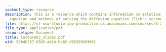 ```yaml
---
content_type: resource
description: This is a resource which contains information on solutions to the diffusion/heat
  equation and methods of solving the diffusion equation (Fick's second law).
file: https://ol-ocw-studio-app-production.s3.amazonaws.com/courses/3-205-thermodynamics-and-kinetics-of-materials-fall-2006/90b4b7376505ab14ba82d95309083961_lecture03_slides.pdf
file_type: application/pdf
resourcetype: Document
title: lecture03_slides.pdf
uid: 90b4b737-6505-ab14-ba82-d95309083961
---
```


